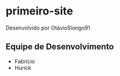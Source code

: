 # primeiro-site

Desenvolvido por OtávioSlongo91

## Equipe de Desenvolvimento 

- Fabricio
- Hurick
